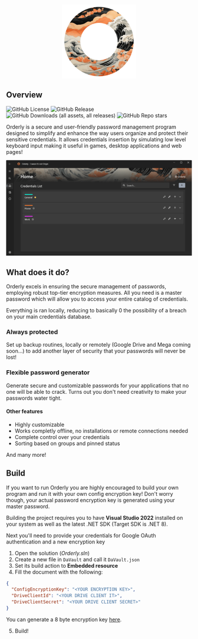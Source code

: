 <p align="center">
	<img src="https://github.com/SulfuricAcidH2SO4/Orderly/blob/master/Docs/logo.png" alt="dash-screen" 		  border="0" width= "200">
	
</p>

## Overview
![GitHub License](https://img.shields.io/github/license/SulfuricAcidH2SO4/Orderly) ![GitHub Release](https://img.shields.io/github/v/release/SulfuricAcidH2SO4/Orderly)
 ![GitHub Downloads (all assets, all releases)](https://img.shields.io/github/downloads/SulfuricAcidH2SO4/Orderly/total) ![GitHub Repo stars](https://img.shields.io/github/stars/SulfuricAcidH2SO4/Orderly?style=flat)



Orderly is a secure and user-friendly password management program designed to simplify and enhance the way users organize and protect their sensitive credentials. It allows credentials insertion by simulating low level keyboard input making it useful in games, desktop applications and web pages!

<p align="center"><img src="https://github.com/SulfuricAcidH2SO4/Orderly/blob/master/Docs/dash_screen.png" alt="dash-screen" border="0"></p>

## What does it do?
Orderly excels in ensuring the secure management of passwords, employing robust top-tier encryption measures. All you need is a master password which will allow you to access your entire catalog of credentials.

Everything is ran locally, reducing to basically 0 the possibility of a breach on your main credentials database.

### Always protected
Set up backup routines, locally or remotely (Google Drive and Mega coming soon...) to add another layer of security that your passwords will never be lost!

### Flexible password generator
Generate secure and customizable passwords for your applications that no one will be able to crack. Turns out you don't need creativity to make your passwords water tight.

#### Other features
- Highly customizable
- Works completly offline, no installations or remote connections needed
- Complete control over your credentials
- Sorting based on groups and pinned status

And many more!

## Build
If you want to run Orderly you are highly encouraged to build your own program and run it with your own config encryption key! Don't worry though, your actual password encryption key is generated using your master password.

Building the project requires you to have **Visual Studio 2022** installed on your system as well as the latest .NET SDK (Target SDK is .NET 8).

Next you'll need to provide your credentials for Google OAuth authentication and a new encryption key

1. Open the solution (*Orderly.sln*)
2. Create a new file in `DaVault` and call it `DaVault.json`
3. Set its build action to **Embedded resource**
4. Fill the document with the following: 

```Json
{
  "ConfigEncryptionKey": "<YOUR ENCRYPTION KEY>",
  "DriveClientId": "<YOUR DRIVE CLIENT IT>",
  "DriveClientSecret": "<YOUR DRIVE CLIENT SECRET>"
}
```
You can generate a 8 byte encryption key [here](https://generate-random.org/encryption-key-generator?count=1&bytes=8&cipher=aes-256-cbc&string=&password=).

5. Build!
